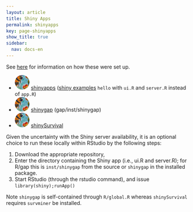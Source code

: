 ```yaml
---
layout: article
title: Shiny Apps
permalink: shinyapps
key: page-shinyapps
show_title: true
sidebar:
  nav: docs-en
---
```


See [here](https://jinghuazhao.github.io/Computational-Statistics/LANGUAGES/#shinyapps) for information on how these were set up.

* [![](bees.svg)](https://github.com/jinghuazhao/ShinyApps) [shinyapps](https://jinghuazhao.shinyapps.io/shinyapps/) ([shiny examples](https://github.com/rstudio/shiny-examples) `hello` with `ui.R` and `server.R` instead of `app.R`)
* [![](bees.svg)](https://github.com/jinghuazhao/R) [shinygap](https://jinghuazhao.shinyapps.io/shinygap/) (gap/inst/shinygap)
* [![](bees.svg)](https://github.com/jinghuazhao/ShinyApps) [shinySurvival](https://jinghuazhao.shinyapps.io/shinysurvival/)

Given the uncertainty with the Shiny server availability, it is an optional choice to run these locally within RStudio by the following steps:

1. Download the appropriate repository,
2. Enter the directory containing the Shiny app (i.e., ui.R and server.R); for R/gap this is `inst/shinygap` from the source or `shinygap` in the installed package.
3. Start RStudio (through the rstudio command), and issue `library(shiny);runApp()`

Note `shinygap` is self-contained through `R/global.R` whereas `shinySurvival` requires `survminer` be installed.
